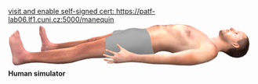 <div class="w3-half">

<bdl-remote-value remoteurl="https://patf-lab06.lf1.cuni.cz:5000/manequin" interval="1000" id="manequin" inputs="status"></bdl-remote-value>
<bdl-remote-value remoteurl="https://patf-lab06.lf1.cuni.cz:5000/lungsim" interval="1000" id="lungsim" inputs="rate;muscle_pressure;blend_duration;compliance;peep;resistance;run"></bdl-remote-value>
<bdl-remote-value remoteurl="https://patf-lab06.lf1.cuni.cz:5000/cardiohelp" interval="1000" id="cardiohelp" inputs="p_art;p_ven;temp;dot_v"></bdl-remote-value>
<span class="w3-tiny"><a href="https://patf-lab06.lf1.cuni.cz:5000/manequin" target="_blank">visit and enable self-signed cert: https://patf-lab06.lf1.cuni.cz:5000/manequin</a></span>
![body](body.png)
**Human simulator <bdl-checkbox id="run" default="true" titlemin="STOPPED" titlemax="RUNNING"></bdl-checkbox><br/>**
<!--bdl-range id="rate" min="0" max="100" default="7" step="0.5" title="breath rate [1/min]"></bdl-range><br/-->
<div class="w3-hide">
<bdl-range id="blend_duration" min="1" max="10" default="4" step="1" title="how many breaths to change value [1]"></bdl-range><br/>
<bdl-range id="compliance" min="0.5" max="250" default="50" step="0.5" title="Compliance [ml/cmH2O]"></bdl-range><br/>
<bdl-range id="muscle_pressure" min="0" max="100" default="33" title="Muscle Pressure [cmH2O]"></bdl-range><br/>
<bdl-range id="peep" min="4" max="8" default="5" title="Initial pressure [cmH2O]"></bdl-range><br/>
<bdl-range id="resistance" min="8" max="150" default="35" title="Resistance [cmH2O/(l.s)]"></bdl-range><br/>
<!--bdl-range id="status" min="0" max="150" default="" title="Helper - use for state"></bdl-range><br/-->
</div>
<bdl-buttonparams title="normální dýchání" ids="blend_duration,compliance,muscle_pressure,peep,resistance,rate" values='4,50,33,5,35,17'></bdl-buttonparams>
<bdl-buttonparams title="Kussmaulovo dýchání" ids="blend_duration,compliance,muscle_pressure,peep,resistance,rate" values='4,50,50,5,15,25'></bdl-buttonparams>

<div class="w3-hide">
<!--bdl-range id="status" min='"index.md"' max='"index.md"' default='"index.md"' title="Helper - use for state"></bdl-range-->
<span id="status"></span>
</div>
</div>
<bdl-chartjs-time id="id11" width="200" height="80" fromid="lungsim" refindex="7" refvalues="1" labels="tidal volume"></bdl-chartjs-time>
<bdl-value fromid="manequin" refindex="3" tohash="true"></bdl-value>

<bdl-buttonparams title="0. Uvod" ids="status" values='"screen/k1uvod.md"'></bdl-buttonparams>
<bdl-buttonparams title="1. Subj" ids="status" values='"screen/k1subj.md"'></bdl-buttonparams>
<bdl-buttonparams title="2. Obj" ids="status" values='"screen/k1obj.md"'></bdl-buttonparams>
<bdl-buttonparams title="2. Obj-quiz" ids="status" values='"screen/k1obj-quiz.md"'></bdl-buttonparams>
<bdl-buttonparams title="2. Obj-text" ids="status" values='"screen/k1obj-text.md"'></bdl-buttonparams><bdl-buttonparams title="3. Transport" ids="status" values='"screen/k1transport.md"'></bdl-buttonparams>
<bdl-buttonparams title="4 a. Vysetreni laborator" ids="status" values='"screen/k1vysetreni9.md"'></bdl-buttonparams>
<bdl-buttonparams title="4 b. Vysetreni diff" ids="status" values='"screen/k1vysetreniDiff.md"'></bdl-buttonparams>
<bdl-buttonparams title="4 c. Vysetreni biochemie" ids="status" values='"screen/k1vysetrenibiochemie.md"'></bdl-buttonparams>
<bdl-buttonparams title="5 a. Astrup SA" ids="status" values='"screen/k1vysetreniastrup.md"'></bdl-buttonparams>
<bdl-buttonparams title="5 b. Astrup EN" ids="status" values='"screen/k1vysetreniastrup2.md"'></bdl-buttonparams>
<bdl-buttonparams title="6 Dýchání" ids="status" values='"screen/k1dychani.md"'></bdl-buttonparams>
<bdl-buttonparams title="7 Simulátor Glukóza Inzulín" ids="status" values='"screen/gisimulator.md"'></bdl-buttonparams>


